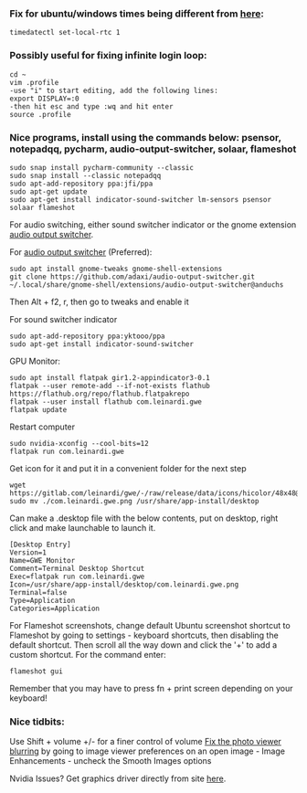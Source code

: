 ### Fix for ubuntu/windows times being different from [here](https://askubuntu.com/questions/169376/clock-time-is-off-on-dual-boot):
```
timedatectl set-local-rtc 1
```

### Possibly useful for fixing infinite login loop:
```
cd ~
vim .profile
-use "i" to start editing, add the following lines:
export DISPLAY=:0
-then hit esc and type :wq and hit enter
source .profile
```

### Nice programs, install using the commands below: psensor, notepadqq, pycharm, audio-output-switcher, solaar, flameshot
```
sudo snap install pycharm-community --classic
sudo snap install --classic notepadqq
sudo apt-add-repository ppa:jfi/ppa
sudo apt-get update
sudo apt-get install indicator-sound-switcher lm-sensors psensor solaar flameshot
```

For audio switching, either sound switcher indicator or the gnome extension [audio output switcher](https://github.com/adaxi/audio-output-switcher).

For [audio output switcher](https://github.com/adaxi/audio-output-switcher) (Preferred):
```
sudo apt install gnome-tweaks gnome-shell-extensions
git clone https://github.com/adaxi/audio-output-switcher.git ~/.local/share/gnome-shell/extensions/audio-output-switcher@anduchs
```

Then Alt + f2, r, then go to tweaks and enable it

For sound switcher indicator
```
sudo apt-add-repository ppa:yktooo/ppa
sudo apt-get install indicator-sound-switcher
```

GPU Monitor:
```
sudo apt install flatpak gir1.2-appindicator3-0.1
flatpak --user remote-add --if-not-exists flathub https://flathub.org/repo/flathub.flatpakrepo
flatpak --user install flathub com.leinardi.gwe
flatpak update 
```
Restart computer
```
sudo nvidia-xconfig --cool-bits=12
flatpak run com.leinardi.gwe
```

Get icon for it and put it in a convenient folder for the next step
```
wget https://gitlab.com/leinardi/gwe/-/raw/release/data/icons/hicolor/48x48@2x/apps/com.leinardi.gwe.png
sudo mv ./com.leinardi.gwe.png /usr/share/app-install/desktop
```
Can make a .desktop file with the below contents, put on desktop, right click and make launchable to launch it.
```
[Desktop Entry]
Version=1
Name=GWE Monitor
Comment=Terminal Desktop Shortcut
Exec=flatpak run com.leinardi.gwe
Icon=/usr/share/app-install/desktop/com.leinardi.gwe.png
Terminal=false
Type=Application
Categories=Application
```

For Flameshot screenshots, change default Ubuntu screenshot shortcut to Flameshot by going to settings - keyboard shortcuts, then disabling the default shortcut. Then scroll all the way down and click the '+' to add a custom shortcut. For the command enter:
```
flameshot gui
```
Remember that you may have to press fn + print screen depending on your keyboard!

### Nice tidbits:
Use Shift + volume +/- for a finer control of volume
[Fix the photo viewer blurring](https://askubuntu.com/questions/237575/zoom-in-on-small-photos-without-losing-pixel-crispness) by going to image viewer preferences on an open image - Image Enhancements - uncheck the Smooth Images options


Nvidia Issues?
Get graphics driver directly from site [here](https://www.nvidia.com/Download/index.aspx).
